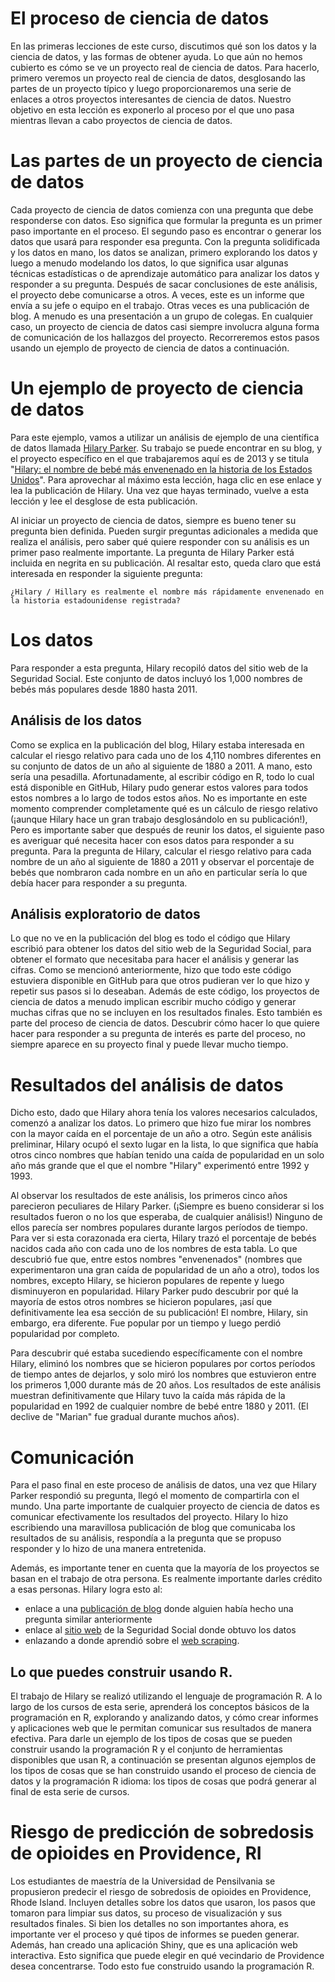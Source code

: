 # El proceso de ciencia de datos

En las primeras lecciones de este curso, discutimos qué son los datos y la ciencia de datos, y las formas de obtener ayuda. Lo que aún no hemos cubierto es cómo se ve un proyecto real de ciencia de datos. Para hacerlo, primero veremos un proyecto real de ciencia de datos, desglosando las partes de un proyecto típico y luego proporcionaremos una serie de enlaces a otros proyectos interesantes de ciencia de datos. Nuestro objetivo en esta lección es exponerlo al proceso por el que uno pasa mientras llevan a cabo proyectos de ciencia de datos.

# Las partes de un proyecto de ciencia de datos

Cada proyecto de ciencia de datos comienza con una pregunta que debe responderse con datos. Eso significa que formular la pregunta es un primer paso importante en el proceso. El segundo paso es encontrar o generar los datos que usará para responder esa pregunta. Con la pregunta solidificada y los datos en mano, los datos se analizan, primero explorando los datos y luego a menudo modelando los datos, lo que significa usar algunas técnicas estadísticas o de aprendizaje automático para analizar los datos y responder a su pregunta. Después de sacar conclusiones de este análisis, el proyecto debe comunicarse a otros. A veces, este es un informe que envía a su jefe o equipo en el trabajo. Otras veces es una publicación de blog. A menudo es una presentación a un grupo de colegas. En cualquier caso, un proyecto de ciencia de datos casi siempre involucra alguna forma de comunicación de los hallazgos del proyecto. Recorreremos estos pasos usando un ejemplo de proyecto de ciencia de datos a continuación.

# Un ejemplo de proyecto de ciencia de datos

Para este ejemplo, vamos a utilizar un análisis de ejemplo de una científica de datos llamada [Hilary Parker](https://hilaryparker.com/). Su trabajo se puede encontrar en su blog, y el proyecto específico en el que trabajaremos aquí es de 2013 y se titula "[Hilary: el nombre de bebé más envenenado en la historia de los Estados Unidos](https://hilaryparker.com/2013/01/30/hilary-the-most-poisoned-baby-name-in-us-history/)". Para aprovechar al máximo esta lección, haga clic en ese enlace y lea la publicación de Hilary. Una vez que hayas terminado, vuelve a esta lección y lee el desglose de esta publicación.


Al iniciar un proyecto de ciencia de datos, siempre es bueno tener su pregunta bien definida. Pueden surgir preguntas adicionales a medida que realiza el análisis, pero saber qué quiere responder con su análisis es un primer paso realmente importante. La pregunta de Hilary Parker está incluida en negrita en su publicación. Al resaltar esto, queda claro que está interesada en responder la siguiente pregunta:

    ¿Hilary / Hillary es realmente el nombre más rápidamente envenenado en la historia estadounidense registrada?

# Los datos

Para responder a esta pregunta, Hilary recopiló datos del sitio web de la Seguridad Social. Este conjunto de datos incluyó los 1,000 nombres de bebés más populares desde 1880 hasta 2011.

## Análisis de los datos

Como se explica en la publicación del blog, Hilary estaba interesada en calcular el riesgo relativo para cada uno de los 4,110 nombres diferentes en su conjunto de datos de un año al siguiente de 1880 a 2011. A mano, esto sería una pesadilla. Afortunadamente, al escribir código en R, todo lo cual está disponible en GitHub, Hilary pudo generar estos valores para todos estos nombres a lo largo de todos estos años. No es importante en este momento comprender completamente qué es un cálculo de riesgo relativo (¡aunque Hilary hace un gran trabajo desglosándolo en su publicación!), Pero es importante saber que después de reunir los datos, el siguiente paso es averiguar qué necesita hacer con esos datos para responder a su pregunta. Para la pregunta de Hilary, calcular el riesgo relativo para cada nombre de un año al siguiente de 1880 a 2011 y observar el porcentaje de bebés que nombraron cada nombre en un año en particular sería lo que debía hacer para responder a su pregunta.


## Análisis exploratorio de datos

Lo que no ve en la publicación del blog es todo el código que Hilary escribió para obtener los datos del sitio web de la Seguridad Social, para obtener el formato que necesitaba para hacer el análisis y generar las cifras. Como se mencionó anteriormente, hizo que todo este código estuviera disponible en GitHub para que otros pudieran ver lo que hizo y repetir sus pasos si lo deseaban. Además de este código, los proyectos de ciencia de datos a menudo implican escribir mucho código y generar muchas cifras que no se incluyen en los resultados finales. Esto también es parte del proceso de ciencia de datos. Descubrir cómo hacer lo que quiere hacer para responder a su pregunta de interés es parte del proceso, no siempre aparece en su proyecto final y puede llevar mucho tiempo.

# Resultados del análisis de datos

Dicho esto, dado que Hilary ahora tenía los valores necesarios calculados, comenzó a analizar los datos. Lo primero que hizo fue mirar los nombres con la mayor caída en el porcentaje de un año a otro. Según este análisis preliminar, Hilary ocupó el sexto lugar en la lista, lo que significa que había otros cinco nombres que habían tenido una caída de popularidad en un solo año más grande que el que el nombre "Hilary" experimentó entre 1992 y 1993.


Al observar los resultados de este análisis, los primeros cinco años parecieron peculiares de Hilary Parker. (¡Siempre es bueno considerar si los resultados fueron o no los que esperaba, de cualquier análisis!) Ninguno de ellos parecía ser nombres populares durante largos períodos de tiempo. Para ver si esta corazonada era cierta, Hilary trazó el porcentaje de bebés nacidos cada año con cada uno de los nombres de esta tabla. Lo que descubrió fue que, entre estos nombres "envenenados" (nombres que experimentaron una gran caída de popularidad de un año a otro), todos los nombres, excepto Hilary, se hicieron populares de repente y luego disminuyeron en popularidad. Hilary Parker pudo descubrir por qué la mayoría de estos otros nombres se hicieron populares, ¡así que definitivamente lea esa sección de su publicación! El nombre, Hilary, sin embargo, era diferente. Fue popular por un tiempo y luego perdió popularidad por completo.


Para descubrir qué estaba sucediendo específicamente con el nombre Hilary, eliminó los nombres que se hicieron populares por cortos períodos de tiempo antes de dejarlos, y solo miró los nombres que estuvieron entre los primeros 1,000 durante más de 20 años. Los resultados de este análisis muestran definitivamente que Hilary tuvo la caída más rápida de la popularidad en 1992 de cualquier nombre de bebé entre 1880 y 2011. (El declive de "Marian" fue gradual durante muchos años).


# Comunicación

Para el paso final en este proceso de análisis de datos, una vez que Hilary Parker respondió su pregunta, llegó el momento de compartirla con el mundo. Una parte importante de cualquier proyecto de ciencia de datos es comunicar efectivamente los resultados del proyecto. Hilary lo hizo escribiendo una maravillosa publicación de blog que comunicaba los resultados de su análisis, respondía a la pregunta que se propuso responder y lo hizo de una manera entretenida.

Además, es importante tener en cuenta que la mayoría de los proyectos se basan en el trabajo de otra persona. Es realmente importante darles crédito a esas personas. Hilary logra esto al:
- enlace a una [publicación de blog](http://stuartbuck.blogspot.com/2003/09/hillary-is-most-poisoned-baby-name-in.html) donde alguien había hecho una pregunta similar anteriormente
- enlace al [sitio web](https://www.ssa.gov/OACT/babynames/) de la Seguridad Social donde obtuvo los datos
- enlazando a donde aprendió sobre el [web scraping](http://syntaxi.net/2013/01/20/storyboard/).

## Lo que puedes construir usando R.

El trabajo de Hilary se realizó utilizando el lenguaje de programación R. A lo largo de los cursos de esta serie, aprenderá los conceptos básicos de la programación en R, explorando y analizando datos, y cómo crear informes y aplicaciones web que le permitan comunicar sus resultados de manera efectiva. Para darle un ejemplo de los tipos de cosas que se pueden construir usando la programación R y el conjunto de herramientas disponibles que usan R, a continuación se presentan algunos ejemplos de los tipos de cosas que se han construido usando el proceso de ciencia de datos y la programación R idioma: los tipos de cosas que podrá generar al final de esta serie de cursos.

# Riesgo de predicción de sobredosis de opioides en Providence, RI

Los estudiantes de maestría de la Universidad de Pensilvania se propusieron predecir el riesgo de sobredosis de opioides en Providence, Rhode Island. Incluyen detalles sobre los datos que usaron, los pasos que tomaron para limpiar sus datos, su proceso de visualización y sus resultados finales. Si bien los detalles no son importantes ahora, es importante ver el proceso y qué tipos de informes se pueden generar. Además, han creado una aplicación Shiny, que es una aplicación web interactiva. Esto significa que puede elegir en qué vecindario de Providence desea concentrarse. Todo esto fue construido usando la programación R.

